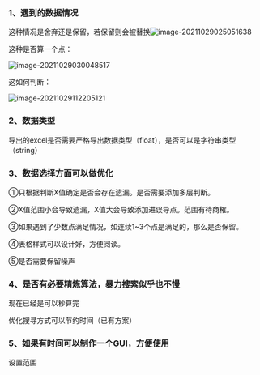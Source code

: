 ### 1、遇到的数据情况

这种情况是舍弃还是保留，若保留则会被替换![image-20211029025051638](C:\Users\71474\AppData\Roaming\Typora\typora-user-images\image-20211029025051638.png)

这种是否算一个点：

![image-20211029030048517](C:\Users\71474\AppData\Roaming\Typora\typora-user-images\image-20211029030048517.png)

这如何判断：

![image-20211029112205121](C:\Users\71474\AppData\Roaming\Typora\typora-user-images\image-20211029112205121.png)

### 2、数据类型

导出的excel是否需要严格导出数据类型（float），是否可以是字符串类型（string）

### 3、数据选择方面可以做优化

①只根据判断X值确定是否会存在遗漏。是否需要添加多层判断。

②X值范围小会导致遗漏，X值大会导致添加进误导点。范围有待商榷。

③如果遇到了少数点满足情况，如连续1~3个点是满足的，那么是否保留。

④表格样式可以设计好，方便阅读。

⑤是否需要保留噪声

### 4、是否有必要精炼算法，暴力搜索似乎也不慢

现在已经是可以秒算完

优化搜寻方式可以节约时间（已有方案）

### 5、如果有时间可以制作一个GUI，方便使用



设置范围

